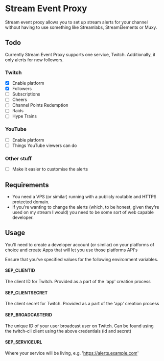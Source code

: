 Stream Event Proxy
======

Stream event proxy allows you to set up stream alerts for your channel without having to use something like Streamlabs, StreamElements or Muxy.

## Todo
Currently Stream Event Proxy supports one service, Twitch. Additionally, it only alerts for new followers.

### Twitch
 - [x] Enable platform
 - [x] Followers
 - [ ] Subscriptions
 - [ ] Cheers
 - [ ] Channel Points Redemption
 - [ ] Raids
 - [ ] Hype Trains

### YouTube
 - [ ] Enable platform
 - [ ] Things YouTube viewers can do

### Other stuff
 - [ ] Make it easier to customise the alerts

## Requirements
 * You need a VPS (or similar) running with a publicly routable and HTTPS protected domain.
 * If you're wanting to change the alerts (which, to be honest, given they're used on my stream I would) you need to be some sort of web capable developer.

## Usage
You'll need to create a developer account (or similar) on your platforms of choice and create Apps that will let you use those platforms API's

Ensure that you've specified values for the following environment variables.

#### SEP_CLIENTID
The client ID for Twitch. Provided as a part of the 'app' creation process
#### SEP_CLIENTSECRET
The client secret for Twitch. Provided as a part of the 'app' creation process
#### SEP_BROADCASTERID
The unique ID of your user broadcast user on Twitch. Can be found using the twitch-cli client using the above credentials (id and secret)
#### SEP_SERVICEURL
Where your service will be living, e.g. 'https://alerts.example.com'